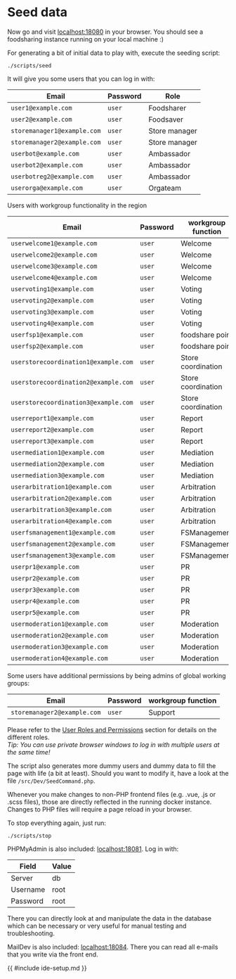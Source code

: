 # Seed data

Now go and visit [localhost:18080](http://localhost:18080) in your browser.
You should see a foodsharing instance running on your local machine :)

For generating a bit of initial data to play with, execute the seeding script:

```
./scripts/seed
```

It will give you some users that you can log in with:

| Email                       | Password | Role          |
|-----------------------------|----------|---------------|
| `user1@example.com`         | `user`   | Foodsharer    |
| `user2@example.com`         | `user`   | Foodsaver     |
| `storemanager1@example.com` | `user`   | Store manager |
| `storemanager2@example.com` | `user`   | Store manager |
| `userbot@example.com`       | `user`   | Ambassador    |
| `userbot2@example.com`      | `user`   | Ambassador    |
| `userbotreg2@example.com`   | `user`   | Ambassador    |
| `userorga@example.com`      | `user`   | Orgateam      |

Users with workgroup functionality in the region

| Email                                  | Password | workgroup function |
|----------------------------------------|----------|--------------------|
| `userwelcome1@example.com`             | `user`   | Welcome            |
| `userwelcome2@example.com`             | `user`   | Welcome            |
| `userwelcome3@example.com`             | `user`   | Welcome            |
| `userwelcome4@example.com`             | `user`   | Welcome            |
| `uservoting1@example.com`              | `user`   | Voting             |
| `uservoting2@example.com`              | `user`   | Voting             |
| `uservoting3@example.com`              | `user`   | Voting             |
| `uservoting4@example.com`              | `user`   | Voting             |
| `userfsp1@example.com`                 | `user`   | foodshare point    |
| `userfsp2@example.com`                 | `user`   | foodshare point    |
| `userstorecoordination1@example.com`   | `user`   | Store coordination |
| `userstorecoordination2@example.com`   | `user`   | Store coordination |
| `userstorecoordination3@example.com`   | `user`   | Store coordination |
| `userreport1@example.com`              | `user`   | Report             |
| `userreport2@example.com`              | `user`   | Report             |
| `userreport3@example.com`              | `user`   | Report             |
| `usermediation1@example.com`           | `user`   | Mediation          |
| `usermediation2@example.com`           | `user`   | Mediation          |
| `usermediation3@example.com`           | `user`   | Mediation          |
| `userarbitration1@example.com`         | `user`   | Arbitration        |
| `userarbitration2@example.com`         | `user`   | Arbitration        |
| `userarbitration3@example.com`         | `user`   | Arbitration        |
| `userarbitration4@example.com`         | `user`   | Arbitration        |
| `userfsmanagement1@example.com`        | `user`   | FSManagement       |
| `userfsmanagement2@example.com`        | `user`   | FSManagement       |
| `userfsmanagement3@example.com`        | `user`   | FSManagement       |
| `userpr1@example.com`                  | `user`   | PR                 |
| `userpr2@example.com`                  | `user`   | PR                 |
| `userpr3@example.com`                  | `user`   | PR                 |
| `userpr4@example.com`                  | `user`   | PR                 |
| `userpr5@example.com`                  | `user`   | PR                 |
| `usermoderation1@example.com`          | `user`   | Moderation         |
| `usermoderation2@example.com`          | `user`   | Moderation         |
| `usermoderation3@example.com`          | `user`   | Moderation         |
| `usermoderation4@example.com`          | `user`   | Moderation         |

Some users have additional permissions by being admins of global working groups:

| Email                                  | Password | workgroup function |
|----------------------------------------|----------|--------------------|
| `storemanager2@example.com`            | `user`   | Support            |

Please refer to the [User Roles and Permissions](../../glossary/roles-and-permissions) section for details on the different roles.  
*Tip: You can use private browser windows to log in with multiple users at the same time!*

The script also generates more dummy users and dummy data to fill the page with life (a bit at least).
Should you want to modify it, have a look at the file `/src/Dev/SeedCommand.php`.

Whenever you make changes to non-PHP frontend files (e.g. .vue, .js or .scss files), those are directly reflected in the running docker instance. Changes to PHP files will require a page reload in your browser.

To stop everything again, just run:

```
./scripts/stop
```

PHPMyAdmin is also included: [localhost:18081](http://localhost:18081). Log in with:

| Field    | Value |
|----------|-------|
| Server   | db    |
| Username | root  |
| Password | root  |

There you can directly look at and manipulate the data in the database
which can be necessary or very useful for manual testing and troubleshooting.

MailDev is also included: [localhost:18084](localhost:18084). There you can read all e-mails that you write via the front end.

{{ #include ide-setup.md }}
